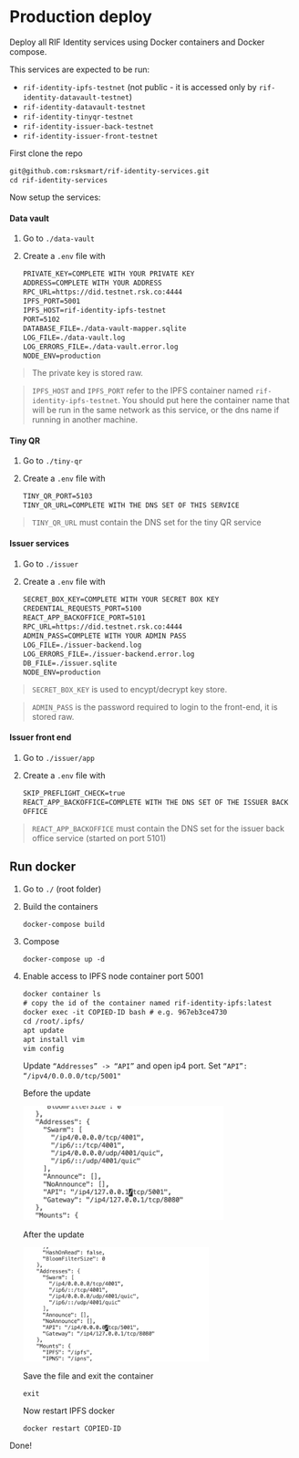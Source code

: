 # Production deploy

Deploy all RIF Identity services using Docker containers and Docker compose.

This services are expected to be run:

- `rif-identity-ipfs-testnet` (not public - it is accessed only by `rif-identity-datavault-testnet`)
- `rif-identity-datavault-testnet`
- `rif-identity-tinyqr-testnet`
- `rif-identity-issuer-back-testnet`
- `rif-identity-issuer-front-testnet`

First clone the repo

```
git@github.com:rsksmart/rif-identity-services.git
cd rif-identity-services
```

Now setup the services:

#### Data vault

1. Go to `./data-vault`
2. Create a `.env` file with

    ```
    PRIVATE_KEY=COMPLETE WITH YOUR PRIVATE KEY
    ADDRESS=COMPLETE WITH YOUR ADDRESS
    RPC_URL=https://did.testnet.rsk.co:4444
    IPFS_PORT=5001
    IPFS_HOST=rif-identity-ipfs-testnet
    PORT=5102
    DATABASE_FILE=./data-vault-mapper.sqlite
    LOG_FILE=./data-vault.log
    LOG_ERRORS_FILE=./data-vault.error.log
    NODE_ENV=production
    ```

> The private key is stored raw.

> `IPFS_HOST` and `IPFS_PORT` refer to the IPFS container named `rif-identity-ipfs-testnet`. You should put here the container name that will be run in the same network as this service, or the dns name if running in another machine.

#### Tiny QR

1. Go to `./tiny-qr`
2. Create a `.env` file with

    ```
    TINY_QR_PORT=5103
    TINY_QR_URL=COMPLETE WITH THE DNS SET OF THIS SERVICE
    ```

> `TINY_QR_URL` must contain the DNS set for the tiny QR service

#### Issuer services

1. Go to `./issuer`
2. Create a `.env` file with

    ```
    SECRET_BOX_KEY=COMPLETE WITH YOUR SECRET BOX KEY
    CREDENTIAL_REQUESTS_PORT=5100
    REACT_APP_BACKOFFICE_PORT=5101
    RPC_URL=https://did.testnet.rsk.co:4444
    ADMIN_PASS=COMPLETE WITH YOUR ADMIN PASS
    LOG_FILE=./issuer-backend.log
    LOG_ERRORS_FILE=./issuer-backend.error.log
    DB_FILE=./issuer.sqlite
    NODE_ENV=production
    ```

> `SECRET_BOX_KEY` is used to encypt/decrypt key store.

> `ADMIN_PASS` is the password required to login to the front-end, it is stored raw.

#### Issuer front end

1. Go to `./issuer/app`
2. Create a `.env` file with

    ```
    SKIP_PREFLIGHT_CHECK=true
    REACT_APP_BACKOFFICE=COMPLETE WITH THE DNS SET OF THE ISSUER BACK OFFICE
    ```

> `REACT_APP_BACKOFFICE` must contain the DNS set for the issuer back office service (started on port 5101)

## Run docker

1. Go to `./` (root folder)
2. Build the containers

    ```
    docker-compose build
    ```
  
3. Compose

    ```
    docker-compose up -d
    ```
  
4. Enable access to IPFS node container port 5001

    ```
    docker container ls
    # copy the id of the container named rif-identity-ipfs:latest
    docker exec -it COPIED-ID bash # e.g. 967eb3ce4730
    cd /root/.ipfs/
    apt update
    apt install vim
    vim config
    ```

    Update `“Addresses” -> “API”` and open ip4 port. Set `“API”: “/ipv4/0.0.0.0/tcp/5001"`

    Before the update
    
    <img src="./beofre_update_ipfs.png" height="200" />

    After the update

    <img src="./after_update_ipfs.png" height="200" />

    Save the file and exit the container

    ```
    exit
    ```

    Now restart IPFS docker

    ```
    docker restart COPIED-ID
    ```
    
Done!
